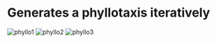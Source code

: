 # Generates a phyllotaxis iteratively

![phyllo1](https://user-images.githubusercontent.com/42772160/177005125-5c78c916-c6ff-4a22-82c8-8f395c9f6c32.png)
![phyllo2](https://user-images.githubusercontent.com/42772160/177005126-629f9121-39c0-4858-851d-1fb02554faf7.png)
![phyllo3](https://user-images.githubusercontent.com/42772160/177005128-5db8a8db-8fdc-486d-9066-966ffb792e0d.png)
